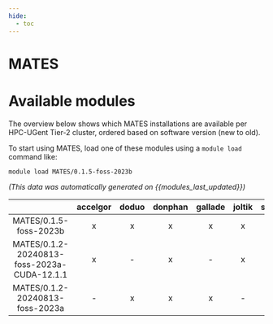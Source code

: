 ```yaml
---
hide:
  - toc
---
```


MATES
=====

# Available modules


The overview below shows which MATES installations are available per HPC-UGent Tier-2 cluster, ordered based on software version (new to old).

To start using MATES, load one of these modules using a `module load` command like:

```shell
module load MATES/0.1.5-foss-2023b
```

*(This data was automatically generated on {{modules_last_updated}})*  

| |accelgor|doduo|donphan|gallade|joltik|shinx|skitty|
| :---: | :---: | :---: | :---: | :---: | :---: | :---: | :---: |
|MATES/0.1.5-foss-2023b|x|x|x|x|x|x|x|
|MATES/0.1.2-20240813-foss-2023a-CUDA-12.1.1|x|-|x|-|x|-|-|
|MATES/0.1.2-20240813-foss-2023a|-|x|x|x|-|x|x|
